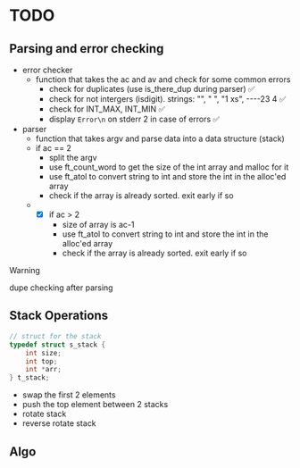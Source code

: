 # TODO

## Parsing and error checking
* error checker
    * function that takes the ac and av and check for some common errors
        * check for duplicates (use is_there_dup during parser) ✅
        * check for not intergers (isdigit). strings: "", " ", "1 xs", ----23 4 ✅
        * check for INT_MAX, INT_MIN ✅
        * display `Error\n` on stderr 2 in case of errors ✅
* parser
    * function that takes argv and parse data into a data structure (stack)
    * if ac == 2
        * split the argv
        * use ft_count_word to get the size of the int array and malloc for it
        * use ft_atol to convert string to int and store the int in the alloc'ed array
        * check if the array is already sorted. exit early if so
    * - [X] if ac > 2 
        * size of array is ac-1
        * use ft_atol to convert string to int and store the int in the alloc'ed array
        * check if the array is already sorted. exit early if so
> [!WARNING]
>  dupe checking after parsing

## Stack Operations

```C
// struct for the stack
typedef struct s_stack {
	int size;
	int top;
	int *arr;
} t_stack;
```

* swap the first 2 elements
* push the top element between 2 stacks
* rotate stack
* reverse rotate stack

## Algo
